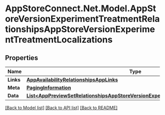 # AppStoreConnect.Net.Model.AppStoreVersionExperimentTreatmentRelationshipsAppStoreVersionExperimentTreatmentLocalizations

## Properties

Name | Type | Description | Notes
------------ | ------------- | ------------- | -------------
**Links** | [**AppAvailabilityRelationshipsAppLinks**](AppAvailabilityRelationshipsAppLinks.md) |  | [optional] 
**Meta** | [**PagingInformation**](PagingInformation.md) |  | [optional] 
**Data** | [**List&lt;AppPreviewSetRelationshipsAppStoreVersionExperimentTreatmentLocalizationData&gt;**](AppPreviewSetRelationshipsAppStoreVersionExperimentTreatmentLocalizationData.md) |  | [optional] 

[[Back to Model list]](../README.md#documentation-for-models) [[Back to API list]](../README.md#documentation-for-api-endpoints) [[Back to README]](../README.md)

